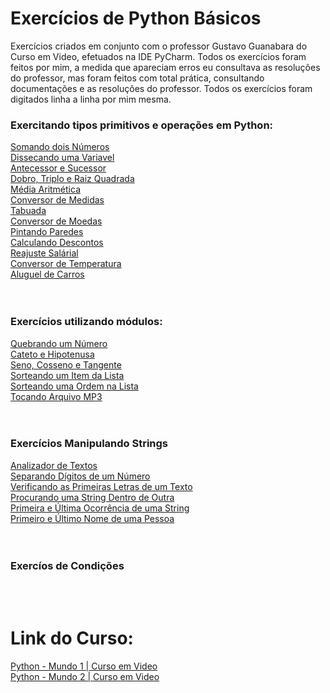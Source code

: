 # Exercícios de Python Básicos

Exercícios criados em conjunto com o professor Gustavo Guanabara do Curso em Video, efetuados na IDE PyCharm.
Todos os exercícios foram feitos por mim, a medida que apareciam erros eu consultava as resoluções do professor, mas foram feitos com total prática, consultando documentações e as resoluções do professor. Todos os exercícios foram digitados linha a linha por mim mesma.


### Exercitando tipos primitivos e operações em Python:<br>
<a href="https://github.com/jerrayner/CursoemVideoPY/blob/main/aula006.py">Somando dois Números</a><br>
<a href="https://github.com/jerrayner/CursoemVideoPY/blob/main/ex004.py">Dissecando uma Variavel</a><br>
<a href="https://github.com/jerrayner/CursoemVideoPY/blob/main/ex005.py">Antecessor e Sucessor</a><br>
<a href="https://github.com/jerrayner/CursoemVideoPY/blob/main/ex006.py">Dobro, Triplo e Raiz Quadrada</a><br>
<a href="https://github.com/jerrayner/CursoemVideoPY/blob/main/ex007.py">Média Aritmética</a><br>
<a href="https://github.com/jerrayner/CursoemVideoPY/blob/main/ex008.py">Conversor de Medidas</a><br>
<a href="https://github.com/jerrayner/CursoemVideoPY/blob/main/ex009.py">Tabuada</a><br>
<a href ="https://github.com/jerrayner/CursoemVideoPY/blob/main/ex010.py">Conversor de Moedas</a><br>
<a href ="https://github.com/jerrayner/CursoemVideoPY/blob/main/ex011.py">Pintando Paredes</a><br>
<a href ="https://github.com/jerrayner/CursoemVideoPY/blob/main/ex012.py">Calculando Descontos</a><br>
<a href ="https://github.com/jerrayner/CursoemVideoPY/blob/main/ex013.py">Reajuste Salárial</a><br>
<a href ="https://github.com/jerrayner/CursoemVideoPY/blob/main/ex014.py">Conversor de Temperatura</a><br>
<a href ="https://github.com/jerrayner/CursoemVideoPY/blob/main/ex015.py">Aluguel de Carros</a><br><br><br>

### Exercícios utilizando módulos:

<a href="https://github.com/jerrayner/CursoemVideoPY/blob/main/ex016.py">Quebrando um Número</a><br>
<a href="https://github.com/jerrayner/CursoemVideoPY/blob/main/ex017.py">Cateto e Hipotenusa</a><br>
<a href="https://github.com/jerrayner/CursoemVideoPY/blob/main/ex018.py">Seno, Cosseno e Tangente</a><br>
<a href="https://github.com/jerrayner/CursoemVideoPY/blob/main/ex019.py">Sorteando um Item da Lista</a><br>
<a href="https://github.com/jerrayner/CursoemVideoPY/blob/main/ex020.py">Sorteando uma Ordem na Lista</a><br>
<a href="https://github.com/jerrayner/CursoemVideoPY/blob/main/ex021.py">Tocando Arquivo MP3</a><br><br><br>

### Exercícios Manipulando Strings<br>

<a href="https://github.com/jerrayner/CursoemVideoPY/blob/main/ex022.py">Analizador de Textos</a><br>
<a href="https://github.com/jerrayner/CursoemVideoPY/blob/main/ex023.py">Separando Dígitos de um Número</a><br>
<a href="https://github.com/jerrayner/CursoemVideoPY/blob/main/ex024.py">Verificando as Primeiras Letras de um Texto</a><br>
<a href="https://github.com/jerrayner/CursoemVideoPY/blob/main/ex025.py">Procurando uma String Dentro de Outra</a><br>
<a href="https://github.com/jerrayner/CursoemVideoPY/blob/main/ex026.py">Primeira e Última Ocorrência de uma String</a><br>
<a href="https://github.com/jerrayner/CursoemVideoPY/blob/main/ex027.py">Primeiro e Último Nome de uma Pessoa</a><br><br><br>

### Exercíos de Condições

<br><br>
# Link do Curso:
 <a href="https://www.cursoemvideo.com/curso/python-3-mundo-1/">Python - Mundo 1 | Curso em Video</a><br>
 <a href="https://www.cursoemvideo.com/curso/python-3-mundo-2/">Python - Mundo 2 | Curso em Video</a>
   
   
